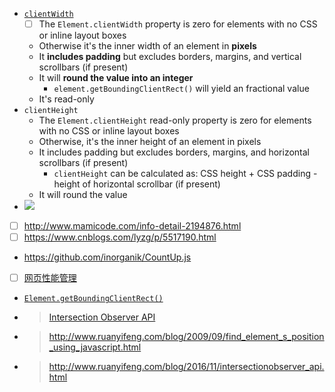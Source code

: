 - [`clientWidth`](https://developer.mozilla.org/en-US/docs/Web/API/Element/clientWidth)
    - [ ] The `Element.clientWidth` property is zero for elements with no CSS or inline layout boxes
    - Otherwise it's the inner width of an element in **pixels**
    - It **includes padding** but excludes borders, margins, and vertical scrollbars (if present)
    - It will **round the value into an integer**
        - `element.getBoundingClientRect()` will yield an fractional value
    - It's read-only
- `clientHeight`
    - The `Element.clientHeight` read-only property is zero for elements with no CSS or inline layout boxes
    - Otherwise, it's the inner height of an element in pixels
    - It includes padding but excludes borders, margins, and horizontal scrollbars (if present)
        - `clientHeight` can be calculated as: CSS height + CSS padding - height of horizontal scrollbar (if present)
    - It will round the value
- ![](https://developer.mozilla.org/@api/deki/files/185/=Dimensions-client.png)
- [ ] http://www.mamicode.com/info-detail-2194876.html
- [ ] https://www.cnblogs.com/lyzg/p/5517190.html
- https://github.com/inorganik/CountUp.js
- [ ] [网页性能管理](http://www.ruanyifeng.com/blog/2015/09/web-page-performance-in-depth.html)
- [`Element.getBoundingClientRect()`](https://developer.mozilla.org/en-US/docs/Web/API/Element/getBoundingClientRect)
- > [Intersection Observer API
](https://developer.mozilla.org/en-US/docs/Web/API/Intersection_Observer_API)
- > http://www.ruanyifeng.com/blog/2009/09/find_element_s_position_using_javascript.html
- > http://www.ruanyifeng.com/blog/2016/11/intersectionobserver_api.html